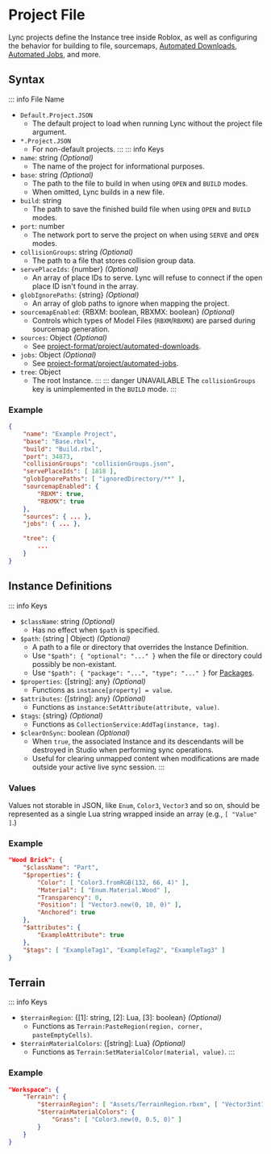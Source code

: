 # Project File

Lync projects define the Instance tree inside Roblox, as well as configuring the behavior for building to file, sourcemaps, [Automated Downloads](/lync/project-format/project/automated-downloads), [Automated Jobs](/lync/project-format/project/automated-jobs), and more.

## Syntax

::: info File Name
- `Default.Project.JSON`
	- The default project to load when running Lync without the project file argument.
- `*.Project.JSON`
	- For non-default projects.
:::
::: info Keys
- `name`: string *(Optional)*
	- The name of the project for informational purposes.
- `base`: string *(Optional)*
	- The path to the file to build in when using `OPEN` and `BUILD` modes.
	- When omitted, Lync builds in a new file.
- `build`: string
	- The path to save the finished build file when using `OPEN` and `BUILD` modes.
- `port`: number
	- The network port to serve the project on when using `SERVE` and `OPEN` modes.
- `collisionGroups`: string *(Optional)*
	- The path to a file that stores collision group data.
- `servePlaceIds`: {number} *(Optional)*
	- An array of place IDs to serve. Lync will refuse to connect if the open place ID isn't found in the array.
- `globIgnorePaths`: {string} *(Optional)*
	- An array of glob paths to ignore when mapping the project.
- `sourcemapEnabled`: {RBXM: boolean, RBXMX: boolean} *(Optional)*
	- Controls which types of Model Files (`RBXM`/`RBXMX`) are parsed during sourcemap generation.
- `sources`: Object *(Optional)*
	- See [project-format/project/automated-downloads](/lync/project-format/project/automated-downloads).
- `jobs`: Object *(Optional)*
	- See [project-format/project/automated-jobs](/lync/project-format/project/automated-jobs).
- `tree`: Object
	- The root Instance.
:::
::: danger UNAVAILABLE
The `collisionGroups` key is unimplemented in the `BUILD` mode.
:::

### Example

```json
{
	"name": "Example Project",
	"base": "Base.rbxl",
	"build": "Build.rbxl",
	"port": 34873,
	"collisionGroups": "collisionGroups.json",
	"servePlaceIds": [ 1818 ],
	"globIgnorePaths": [ "ignoredDirectory/**" ],
	"sourcemapEnabled": {
		"RBXM": true,
		"RBXMX": true
	},
	"sources": { ... },
	"jobs": { ... },

	"tree": {
		...
	}
}
```

## Instance Definitions

::: info Keys
- `$className`: string *(Optional)*
	- Has no effect when `$path` is specified.
- `$path`: (string | Object) *(Optional)*
	- A path to a file or directory that overrides the Instance Definition.
	- Use `"$path": { "optional": "..." }` when the file or directory could possibly be non-existant.
	- Use `"$path": { "package": "...", "type": "..." }` for [Packages](/lync/project-format/project/packages).
- `$properties`: {[string]: any} *(Optional)*
	- Functions as `instance[property] = value`.
- `$attributes`: {[string]: any} *(Optional)*
	- Functions as `instance:SetAttribute(attribute, value)`.
- `$tags`: {string} *(Optional)*
	- Functions as `CollectionService:AddTag(instance, tag)`.
- `$clearOnSync`: boolean *(Optional)*
	- When `true`, the associated Instance and its descendants will be destroyed in Studio when performing sync operations.
	- Useful for clearing unmapped content when modifications are made outside your active live sync session.
:::

### Values

Values not storable in JSON, like `Enum`, `Color3`, `Vector3` and so on, should be represented as a single Lua string wrapped inside an array (e.g., `[ "Value" ]`.)


### Example

```json
"Wood Brick": {
	"$className": "Part",
	"$properties": {
		"Color": [ "Color3.fromRGB(132, 66, 4)" ],
		"Material": [ "Enum.Material.Wood" ],
		"Transparency": 0,
		"Position": [ "Vector3.new(0, 10, 0)" ],
		"Anchored": true
	},
	"$attributes": {
		"ExampleAttribute": true
	},
	"$tags": [ "ExampleTag1", "ExampleTag2", "ExampleTag3" ]
}
```

## Terrain

::: info Keys
- `$terrainRegion`: {[1]: string, [2]: Lua, [3]: boolean} *(Optional)*
	- Functions as `Terrain:PasteRegion(region, corner, pasteEmptyCells)`.
- `$terrainMaterialColors`: {[string]: Lua} *(Optional)*
	- Functions as `Terrain:SetMaterialColor(material, value)`.
:::

### Example

```json
"Workspace": {
	"Terrain": {
		"$terrainRegion": [ "Assets/TerrainRegion.rbxm", [ "Vector3int16.new(-32000, -32000, -32000)" ], true ],
		"$terrainMaterialColors": {
			"Grass": [ "Color3.new(0, 0.5, 0)" ]
		}
	}
}
```
